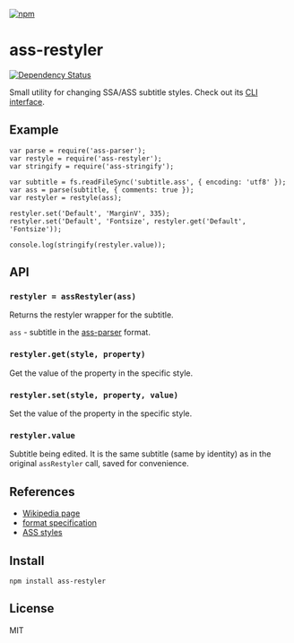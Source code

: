 [![npm](https://nodei.co/npm/ass-restyler.png)](https://nodei.co/npm/ass-restyler/)

# ass-restyler

[![Dependency Status][david-badge]][david]

Small utility for changing SSA/ASS subtitle styles. Check out its [CLI interface](https://www.npmjs.com/packages/ass-restyler-cli).

[david]: https://david-dm.org/eush77/ass-restyler
[david-badge]: https://david-dm.org/eush77/ass-restyler.png

## Example

```
var parse = require('ass-parser');
var restyle = require('ass-restyler');
var stringify = require('ass-stringify');

var subtitle = fs.readFileSync('subtitle.ass', { encoding: 'utf8' });
var ass = parse(subtitle, { comments: true });
var restyler = restyle(ass);

restyler.set('Default', 'MarginV', 335);
restyler.set('Default', 'Fontsize', restyler.get('Default', 'Fontsize'));

console.log(stringify(restyler.value));
```

## API

### `restyler = assRestyler(ass)`

Returns the restyler wrapper for the subtitle.

`ass` - subtitle in the [ass-parser](https://www.npmjs.com/packages/ass-parser) format.

### `restyler.get(style, property)`

Get the value of the property in the specific style.

### `restyler.set(style, property, value)`

Set the value of the property in the specific style.

### `restyler.value`

Subtitle being edited. It is the same subtitle (same by identity) as in the original `assRestyler` call, saved for convenience.

## References

- [Wikipedia page](http://en.wikipedia.org/wiki/SubStation_Alpha)
- [format specification](http://www.perlfu.co.uk/projects/asa/ass-specs.doc)
- [ASS styles](http://docs.aegisub.org/3.2/Styles/)

## Install

```shell
npm install ass-restyler
```

## License

MIT
